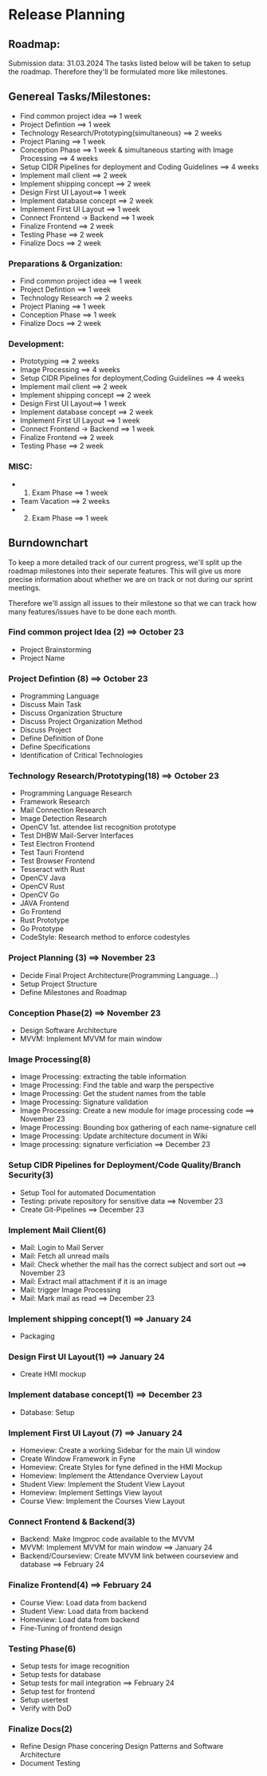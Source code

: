# Release Planning

## Roadmap: 
Submission data: 31.03.2024
The tasks listed below will be taken to setup the roadmap. Therefore they'll be formulated more like milestones. 

## Genereal Tasks/Milestones:
- Find common project idea ==> 1 week
- Project Defintion ==> 1 week
- Technology Research/Prototyping(simultaneous) ==> 2 weeks
- Project Planing ==> 1 week
- Conception Phase ==> 1 week & simultaneous starting with Image Processing ==> 4 weeks
- Setup CIDR Pipelines for deployment and Coding Guidelines ==> 4 weeks
- Implement mail client ==> 2 week
- Implement shipping concept ==> 2 week
- Design First UI Layout==> 1 week
- Implement database concept ==> 2 week
- Implement First UI Layout ==> 1 week
- Connect Frontend -> Backend ==> 1 week
- Finalize Frontend ==> 2 week
- Testing Phase ==> 2 week
- Finalize Docs ==> 2 week

### Preparations & Organization:
- Find common project idea ==> 1 week
- Project Defintion ==> 1 week 
- Technology Research ==> 2 weeks
- Project Planing ==> 1 week
- Conception Phase ==> 1 week
- Finalize Docs ==> 2 week

### Development:
- Prototyping ==> 2 weeks
- Image Processing ==> 4 weeks
- Setup CIDR Pipelines for deployment,Coding Guidelines ==> 4 weeks
- Implement mail client ==> 2 week
- Implement shipping concept ==> 2 week
- Design First UI Layout==> 1 week
- Implement database concept ==> 2 week
- Implement First UI Layout ==> 1 week
- Connect Frontend -> Backend ==> 1 week
- Finalize Frontend ==> 2 week
- Testing Phase ==> 2 week

### MISC: 
- 1. Exam Phase ==> 1 week
- Team Vacation ==> 2 weeks
- 2. Exam Phase ==> 1 week


## Burndownchart
To keep a more detailed track of our current progress, we'll split up the roadmap milestones into their seperate features. 
This will give us more precise information about whether we are on track or not during our sprint meetings. 

Therefore we'll assign all issues to their milestone so that we can track how many features/issues have to be done each month.

### Find common project Idea (2) ==> October 23
- Project Brainstorming
- Project Name

### Project Defintion (8) ==> October 23
- Programming Language
- Discuss Main Task
- Discuss Organization Structure
- Discuss Project Organization Method
- Discuss Project 
- Define Definition of Done
- Define Specifications
- Identification of Critical Technologies

### Technology Research/Prototyping(18) ==> October 23
- Programming Language Research
- Framework Research
- Mail Connection Research
- Image Detection Research
- OpenCV 1st. attendee list recognition prototype
- Test DHBW Mail-Server Interfaces
- Test Electron Frontend
- Test Tauri Frontend
- Test Browser Frontend
- Tesseract with Rust
- OpenCV Java
- OpenCV Rust
- OpenCV Go
- JAVA Frontend
- Go Frontend
- Rust Prototype
- Go Prototype
- CodeStyle: Research method to enforce codestyles

### Project Planning (3) ==> November 23
- Decide Final Project Architecture(Programming Language...)
- Setup Project Structure
- Define Milestones and Roadmap

### Conception Phase(2) ==> November 23
- Design Software Architecture
- MVVM: Implement MVVM for main window

### Image Processing(8)
- Image Processing: extracting the table information
- Image Processing: Find the table and warp the perspective
- Image Processing: Get the student names from the table
- Image Processing: Signature validation
- Image Processing: Create a new module for image processing code
==> November 23
- Image Processing: Bounding box gathering of each name-signature cell
- Image Processing: Update architecture document in Wiki
- Image processing: signature verficiation 
==> December 23

### Setup CIDR Pipelines for Deployment/Code Quality/Branch Security(3)
- Setup Tool for automated Documentation
- Testing: private repository for sensitive data
==> November 23
- Create Git-Pipelines
==> December 23

### Implement Mail Client(6)
- Mail: Login to Mail Server
- Mail: Fetch all unread mails
- Mail: Check whether the mail has the correct subject and sort out
==> November 23
- Mail: Extract mail attachment if it is an image
- Mail: trigger Image Processing
- Mail: Mark mail as read
==> December 23

### Implement shipping concept(1) ==> January 24
- Packaging

### Design First UI Layout(1) ==> January 24
- Create HMI mockup

### Implement database concept(1) ==> December 23
- Database: Setup

### Implement First UI Layout (7) ==> January 24
- Homeview: Create a working Sidebar for the main UI window
- Create Window Framework in Fyne
- Homeview: Create Styles for fyne defined in the HMI Mockup
- Homeview: Implement the Attendance Overview Layout
- Student View: Implement the Student View Layout
- Homeview: Implement Settings View layout
- Course View: Implement the Courses View Layout

### Connect Frontend & Backend(3)
- Backend: Make Imgproc code available to the MVVM
- MVVM: Implement MVVM for main window 
==> January 24
- Backend/Courseview: Create MVVM link between courseview and database
==> February 24

### Finalize Frontend(4) ==> February 24
- Course View: Load data from backend
- Student View: Load data from backend
- Homeview: Load data from backend
- Fine-Tuning of frontend design

### Testing Phase(6)
- Setup tests for image recognition
- Setup tests for database
- Setup tests for mail integration
==> February 24
- Setup test for frontend
- Setup usertest
- Verify with DoD 

### Finalize Docs(2)
- Refine Design Phase concering Design Patterns and Software Architecture
- Document Testing
